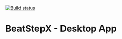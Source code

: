 [![Build status](https://ci.appveyor.com/api/projects/status/yv7gfy3349ed5v8b?svg=true)](https://ci.appveyor.com/project/MichelAlonso/desktopapp-3fqv0)

# BeatStepX - Desktop App